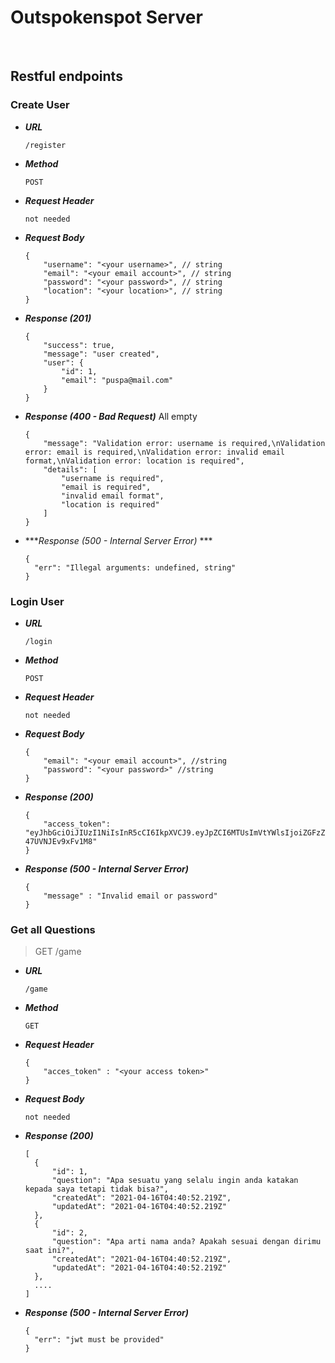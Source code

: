 # Outspokenspot Server

&nbsp;

## Restful endpoints

### Create User

- ***URL***

  ```
  /register
  ```

- ***Method***

  ```
  POST
  ```

- ***Request Header***
    ```
    not needed
    ```

- ***_Request Body_***
    ```
    {
        "username": "<your username>", // string
        "email": "<your email account>", // string
        "password": "<your password>", // string
        "location": "<your location>", // string
    }
    ```

- ***_Response (201)_***
    ```
    {
        "success": true,
        "message": "user created",
        "user": {
            "id": 1,
            "email": "puspa@mail.com"
        }
    }
    ```

- ***_Response (400 - Bad Request)_***
  All empty
    ```
    {
        "message": "Validation error: username is required,\nValidation error: email is required,\nValidation error: invalid email format,\nValidation error: location is required",
        "details": [
            "username is required",
            "email is required",
            "invalid email format",
            "location is required"
        ]
    }
    ```

- ***_Response (500 - Internal Server Error)_ ***
    ```
    {
      "err": "Illegal arguments: undefined, string"
    }
    ```

### Login User

- ***URL***

  ```
  /login
  ```

- ***Method***

  ```
  POST
  ```

- ***_Request Header_***
    ```
    not needed
    ```

- ***_Request Body_***
    ```
    {
        "email": "<your email account>", //string
        "password": "<your password>" //string
    }
    ```

- ***_Response (200)_***
    ```
    {
        "access_token": "eyJhbGciOiJIUzI1NiIsInR5cCI6IkpXVCJ9.eyJpZCI6MTUsImVtYWlsIjoiZGFzZUBtYWlsLmNvbSIsImlhdCI6MTYxNTEwNjUwOH0.HmwZFgn7S8L3viB8d15JMY07nM3-47UVNJEv9xFv1M8"
    }
    ```

- ***_Response (500 - Internal Server Error)_***
    ```
    {
        "message" : "Invalid email or password"
    }
    ```

### Get all Questions
> GET /game


- ***URL***

  ```
  /game
  ```

- ***Method***

  ```
  GET
  ```

- ***_Request Header_***
    ```
    {
        "acces_token" : "<your access token>"
    }
    ```

- ***_Request Body_***
    ```
    not needed
    ```

- ***_Response (200)_***
    ```
    [
      {
          "id": 1,
          "question": "Apa sesuatu yang selalu ingin anda katakan kepada saya tetapi tidak bisa?",
          "createdAt": "2021-04-16T04:40:52.219Z",
          "updatedAt": "2021-04-16T04:40:52.219Z"
      },
      {
          "id": 2,
          "question": "Apa arti nama anda? Apakah sesuai dengan dirimu saat ini?",
          "createdAt": "2021-04-16T04:40:52.219Z",
          "updatedAt": "2021-04-16T04:40:52.219Z"
      },
      ....
    ]
    ```

- ***_Response (500 - Internal Server Error)_***
    ```
    {
      "err": "jwt must be provided"
    }
    ```